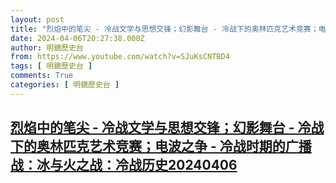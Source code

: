 ```yaml
---
layout: post
title: "烈焰中的笔尖 - 冷战文学与思想交锋；幻影舞台 - 冷战下的奥林匹克艺术竞赛；电波之争 - 冷战时期的广播战：冰与火之战：冷战历史20240406"
date: 2024-04-06T20:27:38.000Z
author: 明鏡歷史台
from: https://www.youtube.com/watch?v=SJuKsCNTBD4
tags: [ 明鏡歷史台 ]
comments: True
categories: [ 明鏡歷史台 ]
---
```

<!--1712435258000-->
[烈焰中的笔尖 - 冷战文学与思想交锋；幻影舞台 - 冷战下的奥林匹克艺术竞赛；电波之争 - 冷战时期的广播战：冰与火之战：冷战历史20240406](https://www.youtube.com/watch?v=SJuKsCNTBD4)
------

<div>

</div>
